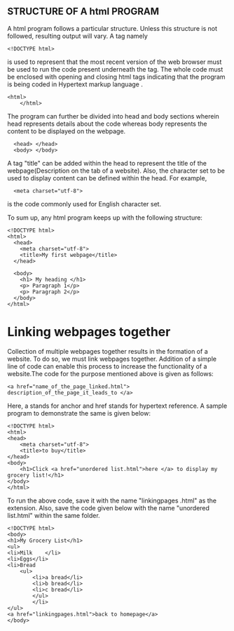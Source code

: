 ## STRUCTURE OF A html PROGRAM

A html program follows a particular structure. Unless this structure is not followed, resulting output will vary.
A tag namely

    <!DOCTYPE html>
    
is used to represent that the most recent version of the web browser must be used to run the code present underneath the tag.
The whole code must be enclosed with opening and closing html tags indicating that the program is being coded in  Hypertext markup language .

    <html>
        </html>

The program can further be divided into head and body sections wherein head represents details about the code whereas body represents the content to be displayed on the webpage.

      <head> </head>
      <body> </body>

A tag "title" can be added within the head to represent the title of the webpage(Description on the tab of a website). Also, the character set to be used to display content can be defined within the head. For example,

      <meta charset="utf-8">
      
is the code commonly used for English character set.

To sum up, any html program keeps up with the following structure:

    <!DOCTYPE html>
    <html>
      <head>
        <meta charset="utf-8">
        <title>My first webpage</title>
      </head>

      <body>
        <h1> My heading </h1>
        <p> Paragraph 1</p>
        <p> Paragraph 2</p>
      </body>
    </html>


# Linking webpages together

Collection of multiple webpages together results in the formation of a website. To do so, we must link webpages together. Addition of a simple line of code can enable this process to increase the functionality of a website.The code for the purpose mentioned above is given as follows:

    <a href="name_of_the_page_linked.html"> description_of_the_page_it_leads_to </a>

Here, a stands for anchor and href stands for hypertext reference. A sample program to demonstrate the same is given below:

    <!DOCTYPE html>
    <html>
    <head>
        <meta charset="utf-8">
        <title>to buy</title>
    </head>
    <body>
        <h1>Click <a href="unordered list.html">here </a> to display my grocery list!</h1>
    </body>
    </html>

To run the above code, save it with the name "linkingpages .html" as the extension. Also, save the code given below with the name "unordered list.html" within the same folder.

    <!DOCTYPE html>
    <body>
    <h1>My Grocery List</h1>
    <ul>
    <li>Milk    </li>
    <li>Eggs</li>
    <li>Bread
        <ul>
            <li>a bread</li>
            <li>b bread</li>
            <li>c bread</li>
            </ul>
            </li>
    </ul>
    <a href="linkingpages.html">back to homepage</a>
    </body>
